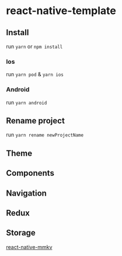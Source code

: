 # react-native-template

## Install

run `yarn` or `npm install`

### Ios

run `yarn pod` & `yarn ios`

### Android 

run `yarn android`

## Rename project

run `yarn rename newProjectName`

## Theme

## Components

## Navigation

## Redux

## Storage

[react-native-mmkv](https://github.com/mrousavy/react-native-mmkv)
